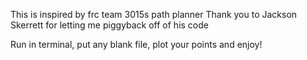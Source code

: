 This is inspired by frc team 3015s path planner
Thank you to Jackson Skerrett for letting me piggyback off of his code

Run in terminal, put any blank file, plot your points and enjoy!
